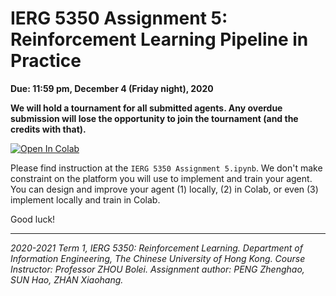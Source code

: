 # IERG 5350 Assignment 5: Reinforcement Learning Pipeline in Practice

**Due: 11:59 pm, December 4 (Friday night), 2020**

**We will hold a tournament for all submitted agents. Any overdue submission will lose the opportunity to join the tournament (and the credits with that).**


[![Open In Colab](https://colab.research.google.com/assets/colab-badge.svg)](https://colab.research.google.com/github/cuhkrlcourse/ierg5350-assignment/blob/master/assignment5/IERG%205350%20Assignment%205.ipynb)


Please find instruction at the `IERG 5350 Assignment 5.ipynb`. We don't make constraint on the platform you will use to implement and train your agent. You can design and improve your agent (1) locally, (2) in Colab, or even (3) implement locally and train in Colab.

Good luck!

------
*2020-2021 Term 1, IERG 5350: Reinforcement Learning. Department of Information Engineering, The Chinese University of
Hong Kong. Course Instructor: Professor ZHOU Bolei. Assignment author: PENG Zhenghao, SUN Hao, ZHAN Xiaohang.*
